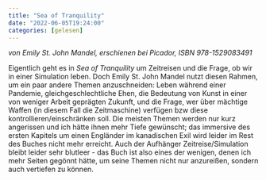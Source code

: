 ```yaml
---
title: "Sea of Tranquility"
date: "2022-06-05T19:24:00"
categories: [gelesen]
---
```


*von Emily St. John Mandel,
erschienen bei Picador, ISBN 978-1529083491*

Eigentlich geht es in *Sea of Tranquility* um Zeitreisen und die Frage, ob wir in einer Simulation leben. Doch Emily St. John Mandel nutzt diesen Rahmen, um ein paar andere Themen anzuschneiden: Leben während einer Pandemie, gleichgeschlechtliche Ehen, die Bedeutung von Kunst in einer von weniger Arbeit geprägten Zukunft, und die Frage, wer über mächtige Waffen (in diesem Fall die Zeitmaschine) verfügen bzw diese kontrollieren/einschränken soll. Die meisten Themen werden nur kurz angerissen und ich hätte ihnen mehr Tiefe gewünscht; das immersive des ersten Kapitels um einen Engländer im kanadischen Exil wird leider im Rest des Buches nicht mehr erreicht. Auch der Aufhänger Zeitreise/Simulation bleibt leider sehr blutleer - das Buch ist also eines der wenigen, denen ich mehr Seiten gegönnt hätte, um seine Themen nicht nur anzureißen, sondern auch vertiefen zu können.